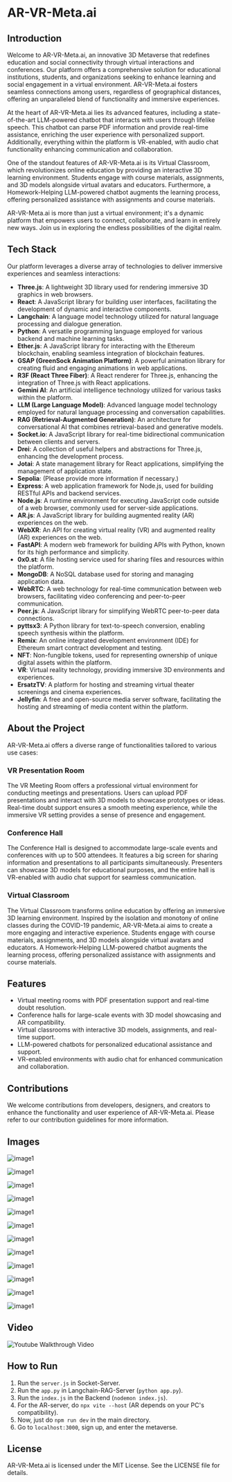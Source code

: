# AR-VR-Meta.ai

## Introduction

Welcome to AR-VR-Meta.ai, an innovative 3D Metaverse that redefines education and social connectivity through virtual interactions and conferences. Our platform offers a comprehensive solution for educational institutions, students, and organizations seeking to enhance learning and social engagement in a virtual environment. AR-VR-Meta.ai fosters seamless connections among users, regardless of geographical distances, offering an unparalleled blend of functionality and immersive experiences.

At the heart of AR-VR-Meta.ai lies its advanced features, including a state-of-the-art LLM-powered chatbot that interacts with users through lifelike speech. This chatbot can parse PDF information and provide real-time assistance, enriching the user experience with personalized support. Additionally, everything within the platform is VR-enabled, with audio chat functionality enhancing communication and collaboration.

One of the standout features of AR-VR-Meta.ai is its Virtual Classroom, which revolutionizes online education by providing an interactive 3D learning environment. Students engage with course materials, assignments, and 3D models alongside virtual avatars and educators. Furthermore, a Homework-Helping LLM-powered chatbot augments the learning process, offering personalized assistance with assignments and course materials.

AR-VR-Meta.ai is more than just a virtual environment; it's a dynamic platform that empowers users to connect, collaborate, and learn in entirely new ways. Join us in exploring the endless possibilities of the digital realm.

## Tech Stack

Our platform leverages a diverse array of technologies to deliver immersive experiences and seamless interactions:

- **Three.js**: A lightweight 3D library used for rendering immersive 3D graphics in web browsers.
- **React**: A JavaScript library for building user interfaces, facilitating the development of dynamic and interactive components.
- **Langchain**: A language model technology utilized for natural language processing and dialogue generation.
- **Python**: A versatile programming language employed for various backend and machine learning tasks.
- **Ether.js**: A JavaScript library for interacting with the Ethereum blockchain, enabling seamless integration of blockchain features.
- **GSAP (GreenSock Animation Platform)**: A powerful animation library for creating fluid and engaging animations in web applications.
- **R3F (React Three Fiber)**: A React renderer for Three.js, enhancing the integration of Three.js with React applications.
- **Gemini AI**: An artificial intelligence technology utilized for various tasks within the platform.
- **LLM (Large Language Model)**: Advanced language model technology employed for natural language processing and conversation capabilities.
- **RAG (Retrieval-Augmented Generation)**: An architecture for conversational AI that combines retrieval-based and generative models.
- **Socket.io**: A JavaScript library for real-time bidirectional communication between clients and servers.
- **Drei**: A collection of useful helpers and abstractions for Three.js, enhancing the development process.
- **Jotai**: A state management library for React applications, simplifying the management of application state.
- **Sepolia**: (Please provide more information if necessary.)
- **Express**: A web application framework for Node.js, used for building RESTful APIs and backend services.
- **Node.js**: A runtime environment for executing JavaScript code outside of a web browser, commonly used for server-side applications.
- **AR.js**: A JavaScript library for building augmented reality (AR) experiences on the web.
- **WebXR**: An API for creating virtual reality (VR) and augmented reality (AR) experiences on the web.
- **FastAPI**: A modern web framework for building APIs with Python, known for its high performance and simplicity.
- **0x0.st**: A file hosting service used for sharing files and resources within the platform.
- **MongoDB**: A NoSQL database used for storing and managing application data.
- **WebRTC**: A web technology for real-time communication between web browsers, facilitating video conferencing and peer-to-peer communication.
- **Peer.js**: A JavaScript library for simplifying WebRTC peer-to-peer data connections.
- **pyttsx3**: A Python library for text-to-speech conversion, enabling speech synthesis within the platform.
- **Remix**: An online integrated development environment (IDE) for Ethereum smart contract development and testing.
- **NFT**: Non-fungible tokens, used for representing ownership of unique digital assets within the platform.
- **VR**: Virtual reality technology, providing immersive 3D environments and experiences.
- **ErsatzTV**: A platform for hosting and streaming virtual theater screenings and cinema experiences.
- **Jellyfin**: A free and open-source media server software, facilitating the hosting and streaming of media content within the platform.

## About the Project

AR-VR-Meta.ai offers a diverse range of functionalities tailored to various use cases:

### VR Presentation Room

The VR Meeting Room offers a professional virtual environment for conducting meetings and presentations. Users can upload PDF presentations and interact with 3D models to showcase prototypes or ideas. Real-time doubt support ensures a smooth meeting experience, while the immersive VR setting provides a sense of presence and engagement.

### Conference Hall

The Conference Hall is designed to accommodate large-scale events and conferences with up to 500 attendees. It features a big screen for sharing information and presentations to all participants simultaneously. Presenters can showcase 3D models for educational purposes, and the entire hall is VR-enabled with audio chat support for seamless communication.

### Virtual Classroom

The Virtual Classroom transforms online education by offering an immersive 3D learning environment. Inspired by the isolation and monotony of online classes during the COVID-19 pandemic, AR-VR-Meta.ai aims to create a more engaging and interactive experience. Students engage with course materials, assignments, and 3D models alongside virtual avatars and educators. A Homework-Helping LLM-powered chatbot augments the learning process, offering personalized assistance with assignments and course materials.

## Features

- Virtual meeting rooms with PDF presentation support and real-time doubt resolution.
- Conference halls for large-scale events with 3D model showcasing and AR compatibility.
- Virtual classrooms with interactive 3D models, assignments, and real-time support.
- LLM-powered chatbots for personalized educational assistance and support.
- VR-enabled environments with audio chat for enhanced communication and collaboration.

## Contributions

We welcome contributions from developers, designers, and creators to enhance the functionality and user experience of AR-VR-Meta.ai. Please refer to our contribution guidelines for more information.

## Images

![image1](./images/ImageMeeting.png)

![image1](./images/ImageMeeting1.png)

![image1](./images/Meeting2.png)

![image1](./images/Meeting4.png)

![image1](./images/Chatbot3.png)

![image1](./images/Chatbot4.png)

![image1](./images/AR.png)

![image1](./images/VR.png)

![image1](./images/ImageConfrence1.png)

![image1](./images/ImageConference2.png)

![image1](./images/ImageClass1.png)

![image1](./images/Class2.png)

## Video

![Youtube Walkthrough Video](https://www.youtube.com/watch?v=nwlWtFL1Gkg)

## How to Run

1. Run the `server.js` in Socket-Server.
2. Run the `app.py` in Langchain-RAG-Server (`python app.py`).
3. Run the `index.js` in the Backend (`nodemon index.js`).
4. For the AR-server, do `npx vite --host` (AR depends on your PC's compatibility).
5. Now, just do `npm run dev` in the main directory.
6. Go to `localhost:3000`, sign up, and enter the metaverse.

## License

AR-VR-Meta.ai is licensed under the MIT License. See the LICENSE file for details.
